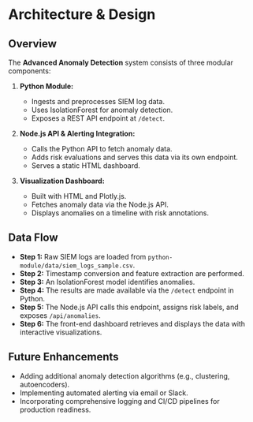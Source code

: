 # Architecture & Design

## Overview
The **Advanced Anomaly Detection** system consists of three modular components:
1. **Python Module:**  
   - Ingests and preprocesses SIEM log data.
   - Uses IsolationForest for anomaly detection.
   - Exposes a REST API endpoint at `/detect`.

2. **Node.js API & Alerting Integration:**  
   - Calls the Python API to fetch anomaly data.
   - Adds risk evaluations and serves this data via its own endpoint.
   - Serves a static HTML dashboard.

3. **Visualization Dashboard:**  
   - Built with HTML and Plotly.js.
   - Fetches anomaly data via the Node.js API.
   - Displays anomalies on a timeline with risk annotations.

## Data Flow
- **Step 1:** Raw SIEM logs are loaded from `python-module/data/siem_logs_sample.csv`.
- **Step 2:** Timestamp conversion and feature extraction are performed.
- **Step 3:** An IsolationForest model identifies anomalies.
- **Step 4:** The results are made available via the `/detect` endpoint in Python.
- **Step 5:** The Node.js API calls this endpoint, assigns risk labels, and exposes `/api/anomalies`.
- **Step 6:** The front-end dashboard retrieves and displays the data with interactive visualizations.

## Future Enhancements
- Adding additional anomaly detection algorithms (e.g., clustering, autoencoders).
- Implementing automated alerting via email or Slack.
- Incorporating comprehensive logging and CI/CD pipelines for production readiness.
